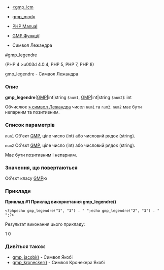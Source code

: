 - [«gmp_lcm](function.gmp-lcm.md)
- [gmp_mod»](function.gmp-mod.md)

- [PHP Manual](index.md)
- [GMP Функції](ref.gmp.md)
- Символ Лежандра

#gmp_legendre

(PHP 4 \>u003d 4.0.4, PHP 5, PHP 7, PHP 8)

gmp_legendre - Символ Лежандра

### Опис

**gmp_legendre**([GMP](class.gmp.md)\|int\|string `$num1`,
[GMP](class.gmp.md)\|int\|string `$num2`): int

Обчислює [» символ
Лежандра](http://primes.utm.edu/glossary/page.php?sortu003dLegendreSymbol)
чисел `num1` та `num2`. `num2` має бути непарним та позитивним.

### Список параметрів

`num1`
Об'єкт [GMP](class.gmp.md), ціле число (int) або числовий рядок
(string).

`num2`
Об'єкт [GMP](class.gmp.md), ціле число (int) або числовий рядок
(string).

Має бути позитивним і непарним.

### Значення, що повертаються

Об'єкт класу [GMP](class.gmp.md)ю

### Приклади

**Приклад #1 Приклад використання **gmp_legendre()****

`<?phpecho gmp_legendre("1", "3") . "
";echo gmp_legendre("2", "3") . "
";?> `

Результат виконання цього прикладу:

1
    0

### Дивіться також

- [gmp_jacobi()](function.gmp-jacobi.md) - Символ Якобі
- [gmp_kronecker()](function.gmp-kronecker.md) - Символ Кронекера
Якобі

